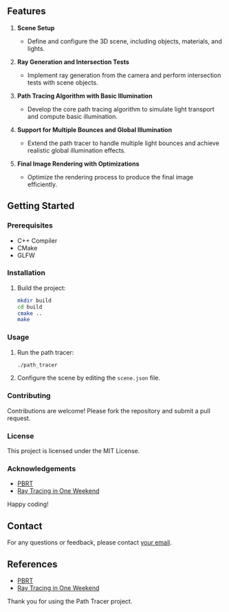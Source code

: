 ## Features

1. **Scene Setup**
    - Define and configure the 3D scene, including objects, materials, and lights.

2. **Ray Generation and Intersection Tests**
    - Implement ray generation from the camera and perform intersection tests with scene objects.

3. **Path Tracing Algorithm with Basic Illumination**
    - Develop the core path tracing algorithm to simulate light transport and compute basic illumination.

4. **Support for Multiple Bounces and Global Illumination**
    - Extend the path tracer to handle multiple light bounces and achieve realistic global illumination effects.

5. **Final Image Rendering with Optimizations**
    - Optimize the rendering process to produce the final image efficiently.

## Getting Started

### Prerequisites

- C++ Compiler
- CMake
- GLFW

### Installation

1. Build the project:
    ```sh
    mkdir build
    cd build
    cmake ..
    make
    ```

### Usage

1. Run the path tracer:
    ```sh
    ./path_tracer
    ```

2. Configure the scene by editing the `scene.json` file.

### Contributing

Contributions are welcome! Please fork the repository and submit a pull request.

### License

This project is licensed under the MIT License.

### Acknowledgements

- [PBRT](http://www.pbrt.org/)
- [Ray Tracing in One Weekend](https://raytracing.github.io/books/RayTracingInOneWeekend.html)

Happy coding!
## Contact

For any questions or feedback, please contact [your email](mailto:your.email@example.com).

## References

- [PBRT](http://www.pbrt.org/)
- [Ray Tracing in One Weekend](https://raytracing.github.io/books/RayTracingInOneWeekend.html)

Thank you for using the Path Tracer project.
